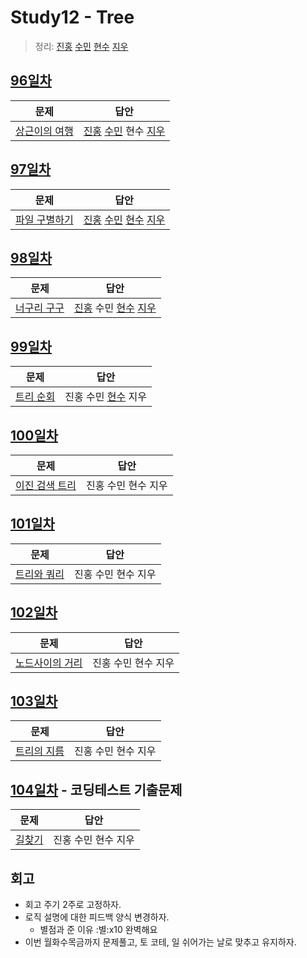 # Study12 - Tree
> 정리: [진홍](self_study/kjh.md) [수민](self_study/ysm.md) [현수](self_study/hhs.md) [지우](self_study/sjw.md)

## [96일차](Day96)

| 문제                 | 답안                          |
| -------------------- |-----------------------------|
| [상근이의 여행](https://www.acmicpc.net/problem/9372) | [진홍](Day96/kjh.kt) [수민](Day96/ysm.cpp) 현수 [지우](Day96/sjw.md) |

## [97일차](Day97)

| 문제                 | 답안                            |
| -------------------- |-------------------------------|
| [파일 구별하기](https://www.acmicpc.net/problem/2371) | [진홍](Day97/kjh.kt) [수민](Day97/ysmC.cpp) [현수](Day97/hhs.java) [지우](Day97/sjw.java) |

## [98일차](Day98)
| 문제                 | 답안                            |
| -------------------- |-------------------------------|
| [너구리 구구](https://www.acmicpc.net/problem/18126) | [진홍](Day98/kjh.kt) 수민 [현수](Day98/hhs.java) [지우](Day98/sjw.java) |

## [99일차](Day99)

| 문제                 | 답안                |
| -------------------- | ------------------- |
| [트리 순회](https://www.acmicpc.net/problem/1991) | 진홍 수민 [현수](Day96/hhs.java) 지우 |

## [100일차](Day100)

| 문제                 | 답안                |
| -------------------- | ------------------- |
| [이진 검색 트리](https://www.acmicpc.net/problem/5639) | 진홍 수민 현수 지우 |

## [101일차](Day101)

| 문제                 | 답안                |
| -------------------- | ------------------- |
| [트리와 쿼리](https://www.acmicpc.net/problem/15681) | 진홍 수민 현수 지우 |

## [102일차](Day102)

| 문제                 | 답안                |
| -------------------- | ------------------- |
| [노드사이의 거리](https://www.acmicpc.net/problem/1240) | 진홍 수민 현수 지우 |

## [103일차](Day103)

| 문제                 | 답안                |
| -------------------- | ------------------- |
| [트리의 지름](https://www.acmicpc.net/problem/1967) | 진홍 수민 현수 지우 |

## [104일차](Day104) - 코딩테스트 기출문제

| 문제                 | 답안                |
| -------------------- | ------------------- |
| [길찾기](https://school.programmers.co.kr/learn/courses/30/lessons/42892) | 진홍 수민 현수 지우 |

## 회고

* 회고 주기 2주로 고정하자.
* 로직 설명에 대한 피드백 양식 변경하자.
    * 별점과 준 이유
       :별:️x10
       완벽해요
* 이번 월화수목금까지 문제풀고, 토 코테, 일 쉬어가는 날로 맞추고 유지하자.

